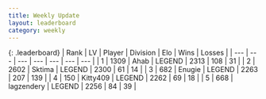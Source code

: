 ```yaml
---
title: Weekly Update
layout: leaderboard
category: weekly
---
```


{: .leaderboard}
| Rank | LV | Player | Division | Elo | Wins | Losses |
| --- | --- | --- | --- | --- | --- | --- |
| <span data-change="1">1</span> | 1309 | <span title="ID: 402846">Ahab</span> | LEGEND | <span data-change="51">2313</span> | <span data-change="45">108</span> | <span data-change="13">31</span> |
| <span data-change="1">2</span> | 2602 | <span title="ID: 353063">Sktima</span> | LEGEND | <span data-change="54">2300</span> | <span data-change="15">61</span> | <span data-change="0">14</span> |
| <span data-change="8">3</span> | 682 | <span title="ID: 623502">Enugie</span> | LEGEND | <span data-change="130">2263</span> | <span data-change="88">207</span> | <span data-change="55">139</span> |
| <span data-change="24">4</span> | 150 | <span title="ID: 459203">Kitty409</span> | LEGEND | <span data-change="205">2262</span> | <span data-change="42">69</span> | <span data-change="8">18</span> |
| <span data-change="-1">5</span> | 668 | <span title="ID: 628282">lagzendery</span> | LEGEND | <span data-change="34">2256</span> | <span data-change="11">84</span> | <span data-change="2">39</span> |